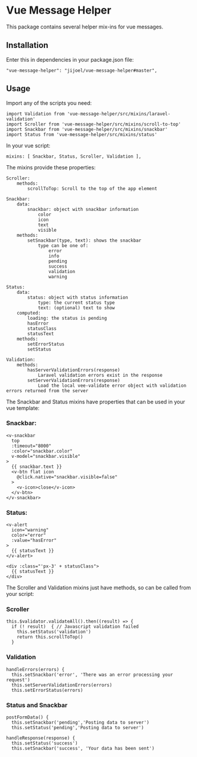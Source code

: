 Vue Message Helper
=====================
This package contains several helper mix-ins for vue messages.



Installation
-------------
Enter this in dependencies in your package.json file:

    "vue-message-helper": "jijoel/vue-message-helper#master",


Usage
---------
Import any of the scripts you need:

    import Validation from 'vue-message-helper/src/mixins/laravel-validation'
    import Scroller from 'vue-message-helper/src/mixins/scroll-to-top'
    import Snackbar from 'vue-message-helper/src/mixins/snackbar'
    import Status from 'vue-message-helper/src/mixins/status'

In your vue script:

    mixins: [ Snackbar, Status, Scroller, Validation ],

The mixins provide these properties:

    Scroller:
        methods:
            scrollToTop: Scroll to the top of the app element

    Snackbar:
        data:
            snackbar: object with snackbar information
                color
                icon
                text
                visible
        methods:
            setSnackbar(type, text): shows the snackbar
                type can be one of:
                    error
                    info
                    pending
                    success
                    validation
                    warning

    Status:
        data:
            status: object with status information
                type: the current status type
                text: (optional) text to show
        computed:
            loading: the status is pending
            hasError
            statusClass
            statusText
        methods:
            setErrorStatus
            setStatus

    Validation:
        methods:
            hasServerValidationErrors(response)
                Laravel validation errors exist in the response
            setServerValidationErrors(response)
                Load the local vee-validate error object with validation errors returned from the server

The Snackbar and Status mixins have properties that can be used in your vue template:

### Snackbar:

    <v-snackbar
      top
      :timeout="8000"
      :color="snackbar.color"
      v-model="snackbar.visible"
    >
      {{ snackbar.text }}
      <v-btn flat icon
        @click.native="snackbar.visible=false"
      >
        <v-icon>close</v-icon>
      </v-btn>
    </v-snackbar>

### Status:

    <v-alert
      icon="warning"
      color="error"
      :value="hasError"
    >
      {{ statusText }}
    </v-alert>

    <div :class="'px-3' + statusClass">
      {{ statusText }}
    </div>

The Scroller and Validation mixins just have methods, so can be called from your script:

### Scroller

    this.$validator.validateAll().then((result) => {
      if (! result)  { // Javascript validation failed
        this.setStatus('validation')
        return this.scrollToTop()
      }

### Validation
    handleErrors(errors) {
      this.setSnackbar('error', 'There was an error processing your request')
      this.setServerValidationErrors(errors)
      this.setErrorStatus(errors)

### Status and Snackbar

    postFormData() {
      this.setSnackbar('pending','Posting data to server')
      this.setStatus('pending','Posting data to server')

    handleResponse(response) {
      this.setStatus('success')
      this.setSnackbar('success', 'Your data has been sent')
